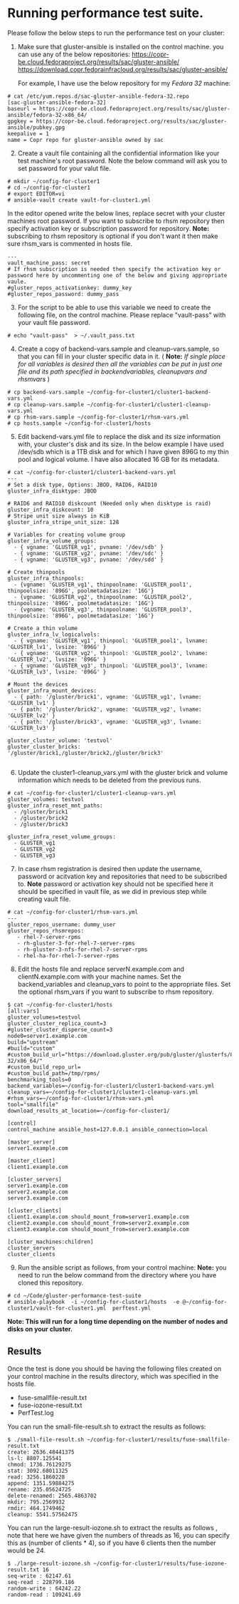 # Running performance test suite.

Please follow the below steps to run the performance test on your cluster:

1. Make sure that gluster-ansible is installed on the control machine.
   you can use any of the below repositories:
   https://copr-be.cloud.fedoraproject.org/results/sac/gluster-ansible/
   https://download.copr.fedorainfracloud.org/results/sac/gluster-ansible/

   For example, I have use the below repository for my *Fedora 32* machine:
```
# cat /etc/yum.repos.d/sac-gluster-ansible-fedora-32.repo
[sac-gluster-ansible-fedora-32]
baseurl = https://copr-be.cloud.fedoraproject.org/results/sac/gluster-ansible/fedora-32-x86_64/
gpgkey = https://copr-be.cloud.fedoraproject.org/results/sac/gluster-ansible/pubkey.gpg
keepalive = 1
name = Copr repo for gluster-ansible owned by sac

```



2. Create a vault file containing all the confidential information like your test machine's root password. Note the below command will ask you to set password for your valut file.

```
# mkdir ~/config-for-cluster1
# cd ~/config-for-cluster1
# export EDITOR=vi
# ansible-vault create vault-for-cluster1.yml
```

In the editor opened write the below lines, replace secret with your cluster machines root password. If you want to subscribe to rhsm repository then specify activation key or subscription password for repository. **Note:** subscribing to rhsm repository is optional if you don't want it then make sure rhsm_vars is commented in hosts file.

```
---
vault_machine_pass: secret
# If rhsm subscription is needed then specify the activation key or password here by uncommenting one of the below and giving appropriate vaule.
#gluster_repos_activationkey: dummy_key
#gluster_repos_password: dummy_pass
```

3. For the script to be able to use this variable we need to create the following file, on the control machine. Please replace "vault-pass" with your vault file password.

```
# echo "vault-pass"  > ~/.vault_pass.txt
```

4. Create a copy of backend-vars.sample and cleanup-vars.sample, so that you can fill in your cluster specific data in it. ( **Note:** *If single place for all variables is desired then all the variables can be put in just one file and its path specified in backendvariables, cleanupvars and rhsmvars* )

```
# cp backend-vars.sample ~/config-for-cluster1/cluster1-backend-vars.yml
# cp cleanup-vars.sample ~/config-for-cluster1/cluster1-cleanup-vars.yml
# cp rhsm-vars.sample ~/config-for-cluster1/rhsm-vars.yml
# cp hosts.sample ~/config-for-cluster1/hosts
```

5. Edit backend-vars.yml file to replace the disk and its size information with, your cluster's disk and its size. In the below example I have used /dev/sdb which is a 1TB disk and for which I have given 896G to my thin pool and logical volume. I have also allocated 16 GB for its metadata.

```
# cat ~/config-for-cluster1/cluster1-backend-vars.yml
---
# Set a disk type, Options: JBOD, RAID6, RAID10
gluster_infra_disktype: JBOD

# RAID6 and RAID10 diskcount (Needed only when disktype is raid)
gluster_infra_diskcount: 10
# Stripe unit size always in KiB
gluster_infra_stripe_unit_size: 128

# Variables for creating volume group
gluster_infra_volume_groups:
  - { vgname: 'GLUSTER_vg1', pvname: '/dev/sdb' }
  - { vgname: 'GLUSTER_vg2', pvname: '/dev/sdc' }
  - { vgname: 'GLUSTER_vg3', pvname: '/dev/sdd' }

# Create thinpools
gluster_infra_thinpools:
  - {vgname: 'GLUSTER_vg1', thinpoolname: 'GLUSTER_pool1', thinpoolsize: '896G', poolmetadatasize: '16G'}
  - {vgname: 'GLUSTER_vg2', thinpoolname: 'GLUSTER_pool2', thinpoolsize: '896G', poolmetadatasize: '16G'}
  - {vgname: 'GLUSTER_vg3', thinpoolname: 'GLUSTER_pool3', thinpoolsize: '896G', poolmetadatasize: '16G'}

# Create a thin volume
gluster_infra_lv_logicalvols:
  - { vgname: 'GLUSTER_vg1', thinpool: 'GLUSTER_pool1', lvname: 'GLUSTER_lv1', lvsize: '896G' }
  - { vgname: 'GLUSTER_vg2', thinpool: 'GLUSTER_pool2', lvname: 'GLUSTER_lv2', lvsize: '896G' }
  - { vgname: 'GLUSTER_vg3', thinpool: 'GLUSTER_pool3', lvname: 'GLUSTER_lv3', lvsize: '896G' }

# Mount the devices
gluster_infra_mount_devices:
  - { path: '/gluster/brick1', vgname: 'GLUSTER_vg1', lvname: 'GLUSTER_lv1' }
  - { path: '/gluster/brick2', vgname: 'GLUSTER_vg2', lvname: 'GLUSTER_lv2' }
  - { path: '/gluster/brick3', vgname: 'GLUSTER_vg3', lvname: 'GLUSTER_lv3' }

gluster_cluster_volume: 'testvol'
gluster_cluster_bricks: '/gluster/brick1,/gluster/brick2,/gluster/brick3'


```

6. Update the cluster1-cleanup_vars.yml with the gluster brick and volume information which needs to be deleted from the previous runs.

```
# cat ~/config-for-cluster1/cluster1-cleanup-vars.yml
gluster_volumes: testvol
gluster_infra_reset_mnt_paths:
  - /gluster/brick1
  - /gluster/brick2
  - /gluster/brick3

gluster_infra_reset_volume_groups:
  - GLUSTER_vg1
  - GLUSTER_vg2
  - GLUSTER_vg3

```

7. In case rhsm registration is desired then update the username, password or acitvation key and repositories that need to be subscribed to. **Note** password or activation key should not be specified here it should be specified in vault file, as we did in previous step while creating vault file.

```
# cat ~/config-for-cluster1/rhsm-vars.yml
---
gluster_repos_username: dummy_user
gluster_repos_rhsmrepos:
   - rhel-7-server-rpms
   - rh-gluster-3-for-rhel-7-server-rpms
   - rh-gluster-3-nfs-for-rhel-7-server-rpms
   - rhel-ha-for-rhel-7-server-rpms

```

8. Edit the hosts file and replace serverN.example.com and clientN.example.com with your machine names. Set the backend_variables and cleanup_vars to point to the appropriate files. Set the optional rhsm_vars if you want to subscribe to rhsm repository.

```
$ cat ~/config-for-cluster1/hosts
[all:vars]
gluster_volumes=testvol
gluster_cluster_replica_count=3
#gluster_cluster_disperse_count=3
node0=server1.example.com
build="upstream"
#build="custom"
#custom_build_url="https://download.gluster.org/pub/gluster/glusterfs/8/8.1/Fedora/fedora-32/x86_64/"
#custom_build_repo_url=
#custom_build_path=/tmp/rpms/
benchmarking_tools=0
backend_variables=~/config-for-cluster1/cluster1-backend-vars.yml
cleanup_vars=~/config-for-cluster1/cluster1-cleanup-vars.yml
#rhsm_vars=~/config-for-cluster1/rhsm-vars.yml
tool="smallfile"
download_results_at_location=~/config-for-cluster1/

[control]
control_machine ansible_host=127.0.0.1 ansible_connection=local

[master_server]
server1.example.com

[master_client]
client1.example.com

[cluster_servers]
server1.example.com
server2.example.com
server3.example.com

[cluster_clients]
client1.example.com should_mount_from=server1.example.com
client2.example.com should_mount_from=server2.example.com
client3.example.com should_mount_from=server3.example.com

[cluster_machines:children]
cluster_servers
cluster_clients
```


9. Run the ansible script as follows, from your control machine:
   **Note:** you need to run the below command from the directory where you have cloned this repository.

```
# cd ~/Code/gluster-performance-test-suite
# ansible-playbook  -i ~/config-for-cluster1/hosts  -e @~/config-for-cluster1/vault-for-cluster1.yml  perftest.yml

```

**Note: This will run for a long time depending on the number of nodes and disks on your cluster.**


## Results

Once the test is done you should be having the following files created on your control machine in the results directory, which was specified in the hosts file.

* fuse-smallfile-result.txt
* fuse-iozone-result.txt
* PerfTest.log

You can run the small-file-result.sh to extract the results as follows:

```
$ ./small-file-result.sh ~/config-for-cluster1/results/fuse-smallfile-result.txt
create: 2636.48441375
ls-l: 8807.125541
chmod: 1736.76129275
stat: 3092.68011325
read: 3256.1860228
append: 1351.59884275
rename: 235.05624725
delete-renamed: 2565.4863702
mkdir: 795.2569932
rmdir: 464.1749462
cleanup: 5541.57562475
```

You can run the large-result-iozone.sh to extract the results as follows , note that here we have given the numbers of threads as 16, you can specify this as (number of clients * 4), so if you have 6 clients then the number would be 24.

```
$ ./large-result-iozone.sh ~/config-for-cluster1/results/fuse-iozone-result.txt 16
seq-write : 62147.61
seq-read : 228799.186
random-write : 64242.22
random-read : 109241.69
```
